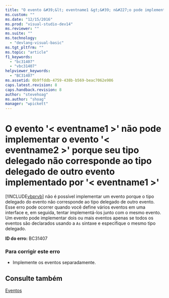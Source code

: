 ```yaml
---
title: "O evento &#39;&lt; eventname1 &gt;&#39; n&#227;o pode implementar o evento &#39;&lt; eventname2 &gt;&#39; porque seu tipo delegado n&#227;o corresponde ao tipo delegado de outro evento implementado por &#39;&lt; eventname1 &gt;&#39; | Microsoft Docs"
ms.custom: ""
ms.date: "12/15/2016"
ms.prod: "visual-studio-dev14"
ms.reviewer: ""
ms.suite: ""
ms.technology: 
  - "devlang-visual-basic"
ms.tgt_pltfrm: ""
ms.topic: "article"
f1_keywords: 
  - "bc31407"
  - "vbc31407"
helpviewer_keywords: 
  - "BC31407"
ms.assetid: 0b9ffddb-4759-438b-b569-beac7062e986
caps.latest.revision: 8
caps.handback.revision: 8
author: "stevehoag"
ms.author: "shoag"
manager: "wpickett"
---
```

# O evento &#39;&lt; eventname1 &gt;&#39; n&#227;o pode implementar o evento &#39;&lt; eventname2 &gt;&#39; porque seu tipo delegado n&#227;o corresponde ao tipo delegado de outro evento implementado por &#39;&lt; eventname1 &gt;&#39;
[!INCLUDE[vbprvb](../../csharp/programming-guide/concepts/linq/includes/vbprvb_md.md)] não é possível implementar um evento porque o tipo delegado do evento não corresponde ao tipo delegado de outro evento. Esse erro pode ocorrer quando você define vários eventos em uma interface e, em seguida, tentar implementá\-los junto com o mesmo evento. Um evento pode implementar dois ou mais eventos apenas se todos os eventos são declarados usando a `As` sintaxe e especifique o mesmo tipo delegado.  
  
 **ID do erro:** BC31407  
  
### Para corrigir este erro  
  
-   Implemente os eventos separadamente.  
  
## Consulte também  
 [Eventos](../../visual-basic/programming-guide/language-features/events/events.md)